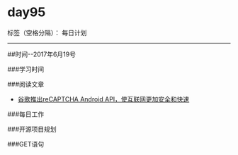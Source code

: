 # day95

标签（空格分隔）： 每日计划

---
##时间--2017年6月19号

###学习时间<br>


###阅读文章<br>
* [谷歌推出reCAPTCHA Android API，使互联网更加安全和快速][1]


###每日工作<br>



###开源项目规划


###GET语句


  [1]: http://www.cnbeta.com/articles/soft/621269.htm